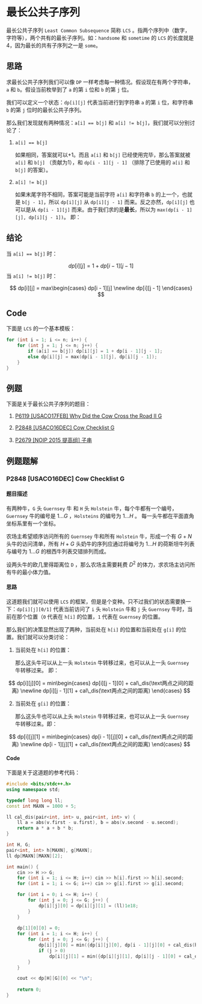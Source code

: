 # 最长公共子序列

最长公共子序列 `Least Common Subsequence` 简称 `LCS` 。指两个序列中（数字， 字符等），两个共有的最长子序列。如：`handsome` 和 `sometime` 的 `LCS` 的长度就是 4，因为最长的共有子序列之一是 `some`。

## 思路
求最长公共子序列我们可以像 `DP` 一样考虑每一种情况。假设现在有两个字符串， `a` 和 `b`。假设当前枚举到了 `a` 的第 `i` 位和 `b` 的第 `j` 位。

我们可以定义一个状态：`dp[i][j]` 代表当前进行到字符串 `a` 的第 `i` 位，和字符串 `b` 的第 `j` 位时的最长公共子序列。 

那么我们发现就有两种情况：`a[i] == b[j]` 和 `a[i] != b[j]`，我们就可以分别讨论了：

1. `a[i] == b[j]`

	如果相同，答案就可以+1。而且 `a[i]` 和 `b[j]` 已经使用完毕，那么答案就被 `a[i]` 和 `b[j]` （贡献为1），和 `dp[i - 1][j - 1]` （排除了已使用的 `a[i]` 和 `b[j]` 的答案）。 

2. `a[i] != b[j]`

	如果末尾字符不相同，答案可能是当前字符 `a[i]` 和字符串 `b` 的上一个，也就是 `b[j - 1]`，所以 `dp[i][j]` 从 `dp[i][j - 1]` 而来。反之亦然，`dp[i][j]` 也可以是从 `dp[i - 1][j]` 而来。由于我们求的是**最长**，所以为 `max(dp[i - 1][j], dp[i][j - 1])`。 即：
## 结论

当 `a[i] == b[j]` 时：

$$
dp[i][j] = 1 + dp[i - 1][j - 1]
$$
当 `a[i] != b[j]` 时：

$$
dp[i][j] = max\begin{cases}
dp[i - 1][j] \newline
dp[i][j - 1]
\end{cases}
$$
## Code
下面是 `LCS` 的一个基本模板：
```cpp
for (int i = 1; i <= n; i++) {
	for (int j = 1; j <= n; j++) {
		if (a[i] == b[j]) dp[i][j] = 1 + dp[i - 1][j - 1];
		else dp[i][j] = max(dp[i - 1][j], dp[i][j - 1]);
	}
}
```
## 例题
下面是关于最长公共子序列的题目：


1. <a href="https://www.luogu.com.cn/problem/P6119" target="_blank" rel="noopener noreferrer">
    P6119 [USACO17FEB] Why Did the Cow Cross the Road II G
</a>


2. <a href="https://www.luogu.com.cn/problem/P2848" target="_blank" rel="noopener noreferrer">
    P2848 [USACO16DEC] Cow Checklist G
</a>


3. <a href="https://www.luogu.com.cn/problem/P2679" target="_blank" rel="noopener noreferrer">
    P2679 [NOIP 2015 提高组] 子串
</a>

## 例题题解
### P2848 [USACO16DEC] Cow Checklist G
#### 题目描述
有两种牛，`G` 头 `Guernsey` 牛 和 `H` 头 `Holstein` 牛，每个牛都有一个编号，`Guernsey` 牛的编号是 $1 \dots G$ ，`Holsteins` 的编号为 $1 \dots H$ 。 每一头牛都在平面直角坐标系里有一个坐标。

农场主希望顺序访问所有的 `Guernsey` 牛和所有 `Holstein` 牛，形成一个有 $G + N$ 头牛的访问清单，所有 $H + G$ 头奶牛的序列应通过将编号为 $1 \dots H$ 的荷斯坦牛列表与编号为 $1 \dots G$ 的根西牛列表交错排列而成。

设两头牛的欧几里得距离位 `D` ，那么农场主需要耗费 $D^2$ 的体力，求农场主访问所有牛的最小体力值。
#### 思路
这道题我们就可以使用 `LCS` 的框架，但是是个变种。只不过我们的状态需要换一下：`dp[i][j][0/1]` 代表当前访问了 `i` 头 `Holstein` 牛和 `j` 头 `Guernsey` 牛时，当前在那个位置（`0` 代表在 `h[i]` 的位置，`1` 代表在 `Guernsey` 的位置。

那么我们的决策显然出现了两种，当前处在 `h[i]` 的位置和当前处在 `g[i]` 的位置。我们就可以分类讨论：

1. 当前处在 `h[i]` 的位置：
	
	那么这头牛可以从上一头 `Holstein` 牛转移过来，也可以从上一头 `Guernsey` 牛转移过来。 即：

$$
dp[i][j][0] = min\begin{cases}
dp[i][j - 1][0] + cal\_dis(\text两点之间的距离) \newline
dp[i][j - 1][1] + cal\_dis(\text两点之间的距离)
\end{cases}
$$

2. 当前处在 `g[i]` 的位置：
	
	 那么这头牛也可以从上头 `Holstein` 牛转移过来，也可以从上一头 `Guernsey` 牛转移过来。即：

$$
dp[i][j][1] = min\begin{cases}
dp[i - 1][j][0] + cal\_dis(\text两点之间的距离) \newline
dp[i - 1][j][1] + cal\_dis(\text两点之间的距离)
\end{cases}
$$
#### Code
下面是关于这道题的参考代码：
```cpp
#include <bits/stdc++.h>
using namespace std;

typedef long long ll;
const int MAXN = 1000 + 5;

ll cal_dis(pair<int, int> u, pair<int, int> v) {
    ll a = abs(v.first - u.first), b = abs(v.second - u.second);
    return a * a + b * b;
}

int H, G;
pair<int, int> h[MAXN], g[MAXN];
ll dp[MAXN][MAXN][2];

int main() {
    cin >> H >> G;
    for (int i = 1; i <= H; i++) cin >> h[i].first >> h[i].second;
    for (int i = 1; i <= G; i++) cin >> g[i].first >> g[i].second;

    for (int i = 0; i <= H; i++) {
        for (int j = 0; j <= G; j++) {
            dp[i][j][0] = dp[i][j][1] = (ll)1e18;
        }
    }
    
    dp[1][0][0] = 0;
    for (int i = 1; i <= H; i++) {
        for (int j = 0; j <= G; j++) {
            dp[i][j][0] = min({dp[i][j][0], dp[i - 1][j][0] + cal_dis(h[i], h[i - 1]), dp[i - 1][j][1] + cal_dis(h[i], g[j])});
            if (j > 0)
                dp[i][j][1] = min({dp[i][j][1], dp[i][j - 1][0] + cal_dis(g[j], h[i]), dp[i][j - 1][1] + cal_dis(g[j], g[j - 1])});
        }  
    }

    cout << dp[H][G][0] << "\n";
    
    return 0;
}
```
